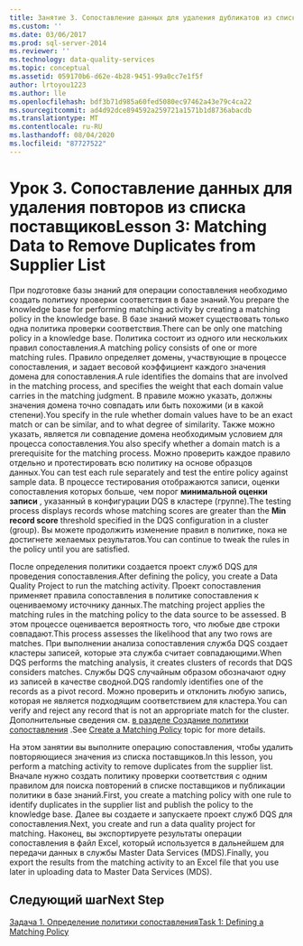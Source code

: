 ```yaml
---
title: Занятие 3. Сопоставление данных для удаления дубликатов из списка поставщиков | Документация Майкрософт
ms.custom: ''
ms.date: 03/06/2017
ms.prod: sql-server-2014
ms.reviewer: ''
ms.technology: data-quality-services
ms.topic: conceptual
ms.assetid: 059170b6-d62e-4b28-9451-99a0cc7e1f5f
author: lrtoyou1223
ms.author: lle
ms.openlocfilehash: bdf3b71d985a60fed5080ec97462a43e79c4ca22
ms.sourcegitcommit: ad4d92dce894592a259721a1571b1d8736abacdb
ms.translationtype: MT
ms.contentlocale: ru-RU
ms.lasthandoff: 08/04/2020
ms.locfileid: "87727522"
---
```

# <a name="lesson-3-matching-data-to-remove-duplicates-from-supplier-list"></a><span data-ttu-id="c7bf2-102">Урок 3. Сопоставление данных для удаления повторов из списка поставщиков</span><span class="sxs-lookup"><span data-stu-id="c7bf2-102">Lesson 3: Matching Data to Remove Duplicates from Supplier List</span></span>
  <span data-ttu-id="c7bf2-103">При подготовке базы знаний для операции сопоставления необходимо создать политику проверки соответствия в базе знаний.</span><span class="sxs-lookup"><span data-stu-id="c7bf2-103">You prepare the knowledge base for performing matching activity by creating a matching policy in the knowledge base.</span></span> <span data-ttu-id="c7bf2-104">В базе знаний может существовать только одна политика проверки соответствия.</span><span class="sxs-lookup"><span data-stu-id="c7bf2-104">There can be only one matching policy in a knowledge base.</span></span> <span data-ttu-id="c7bf2-105">Политика состоит из одного или нескольких правил сопоставления.</span><span class="sxs-lookup"><span data-stu-id="c7bf2-105">A matching policy consists of one or more matching rules.</span></span> <span data-ttu-id="c7bf2-106">Правило определяет домены, участвующие в процессе сопоставления, и задает весовой коэффициент каждого значения домена для сопоставления.</span><span class="sxs-lookup"><span data-stu-id="c7bf2-106">A rule identifies the domains that are involved in the matching process, and specifies the weight that each domain value carries in the matching judgment.</span></span> <span data-ttu-id="c7bf2-107">В правиле можно указать, должны значения домена точно совпадать или быть похожими (и в какой степени).</span><span class="sxs-lookup"><span data-stu-id="c7bf2-107">You specify in the rule whether domain values have to be an exact match or can be similar, and to what degree of similarity.</span></span> <span data-ttu-id="c7bf2-108">Также можно указать, является ли совпадение домена необходимым условием для процесса сопоставления.</span><span class="sxs-lookup"><span data-stu-id="c7bf2-108">You also specify whether a domain match is a prerequisite for the matching process.</span></span> <span data-ttu-id="c7bf2-109">Можно проверить каждое правило отдельно и протестировать всю политику на основе образцов данных.</span><span class="sxs-lookup"><span data-stu-id="c7bf2-109">You can test each rule separately and test the entire policy against sample data.</span></span> <span data-ttu-id="c7bf2-110">В процессе тестирования отображаются записи, оценки сопоставления которых больше, чем порог **минимальной оценки записи** , указанный в конфигурации DQS в кластере (группе).</span><span class="sxs-lookup"><span data-stu-id="c7bf2-110">The testing process displays records whose matching scores are greater than the **Min record score** threshold specified in the DQS configuration in a cluster (group).</span></span> <span data-ttu-id="c7bf2-111">Вы можете продолжить изменение правил в политике, пока не достигнете желаемых результатов.</span><span class="sxs-lookup"><span data-stu-id="c7bf2-111">You can continue to tweak the rules in the policy until you are satisfied.</span></span>  
  
 <span data-ttu-id="c7bf2-112">После определения политики создается проект служб DQS для проведения сопоставления.</span><span class="sxs-lookup"><span data-stu-id="c7bf2-112">After defining the policy, you create a Data Quality Project to run the matching activity.</span></span> <span data-ttu-id="c7bf2-113">Проект сопоставления применяет правила сопоставления в политике сопоставления к оцениваемому источнику данных.</span><span class="sxs-lookup"><span data-stu-id="c7bf2-113">The matching project applies the matching rules in the matching policy to the data source to be assessed.</span></span> <span data-ttu-id="c7bf2-114">В этом процессе оценивается вероятность того, что любые две строки совпадают.</span><span class="sxs-lookup"><span data-stu-id="c7bf2-114">This process assesses the likelihood that any two rows are matches.</span></span> <span data-ttu-id="c7bf2-115">При выполнении анализа сопоставления служба DQS создает кластеры записей, которые эта служба считает совпадающими.</span><span class="sxs-lookup"><span data-stu-id="c7bf2-115">When DQS performs the matching analysis, it creates clusters of records that DQS considers matches.</span></span> <span data-ttu-id="c7bf2-116">Службы DQS случайным образом обозначают одну из записей в качестве сводной.</span><span class="sxs-lookup"><span data-stu-id="c7bf2-116">DQS randomly identifies one of the records as a pivot record.</span></span> <span data-ttu-id="c7bf2-117">Можно проверить и отклонить любую запись, которая не является подходящим соответствием для кластера.</span><span class="sxs-lookup"><span data-stu-id="c7bf2-117">You can verify and reject any record that is not an appropriate match for the cluster.</span></span> <span data-ttu-id="c7bf2-118">Дополнительные сведения см. [в разделе Создание политики сопоставления](https://msdn.microsoft.com/library/hh270290.aspx) .</span><span class="sxs-lookup"><span data-stu-id="c7bf2-118">See [Create a Matching Policy](https://msdn.microsoft.com/library/hh270290.aspx) topic for more details.</span></span>  
  
 <span data-ttu-id="c7bf2-119">На этом занятии вы выполните операцию сопоставления, чтобы удалить повторяющиеся значения из списка поставщиков.</span><span class="sxs-lookup"><span data-stu-id="c7bf2-119">In this lesson, you perform a matching activity to remove duplicates from the supplier list.</span></span> <span data-ttu-id="c7bf2-120">Вначале нужно создать политику проверки соответствия с одним правилом для поиска повторений в списке поставщиков и публикации политики в базе знаний.</span><span class="sxs-lookup"><span data-stu-id="c7bf2-120">First, you create a matching policy with one rule to identify duplicates in the supplier list and publish the policy to the knowledge base.</span></span> <span data-ttu-id="c7bf2-121">Далее вы создаете и запускаете проект служб DQS для сопоставления.</span><span class="sxs-lookup"><span data-stu-id="c7bf2-121">Next, you create and run a data quality project for matching.</span></span> <span data-ttu-id="c7bf2-122">Наконец, вы экспортируете результаты операции сопоставления в файл Excel, который используется в дальнейшем для передачи данных в службы Master Data Services (MDS).</span><span class="sxs-lookup"><span data-stu-id="c7bf2-122">Finally, you export the results from the matching activity to an Excel file that you use later in uploading data to Master Data Services (MDS).</span></span>  
  
## <a name="next-step"></a><span data-ttu-id="c7bf2-123">Следующий шаг</span><span class="sxs-lookup"><span data-stu-id="c7bf2-123">Next Step</span></span>  
 [<span data-ttu-id="c7bf2-124">Задача 1. Определение политики сопоставления</span><span class="sxs-lookup"><span data-stu-id="c7bf2-124">Task 1: Defining a Matching Policy</span></span>](../../2014/tutorials/task-1-defining-a-matching-policy.md)  
  
  
